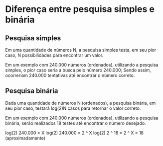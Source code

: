 # Diferença entre pesquisa simples e binária

## Pesquisa simples

Em uma quantidade de números N, a pesquisa simples testa, em seu pior caso, N possibilidades para encontrar um valor.

Em um exemplo com 240.000 números (ordenados), utilizando a pesquisa simples, o pior caso seria a busca pelo número 240.000; Sendo assim, ocorreriam 240.000 tentativas até encontrar o número correto.

## Pesquisa binária

Dada uma quantidade de números N (ordenados), a pesquisa binária, em seu pior caso, testará log(2)N casos para retornar o valor correto.

Em um exemplo com 240.000 números (ordenados), utilizando a pesquisa binária, serão realizados 18 testes até encontrar o número desejado.

log(2) 240.000 = X
log(2) 240.000 = 2 ^ X
log(2) 2 ^ 18 = 2 ^ X = 18 (aproximadamente)
